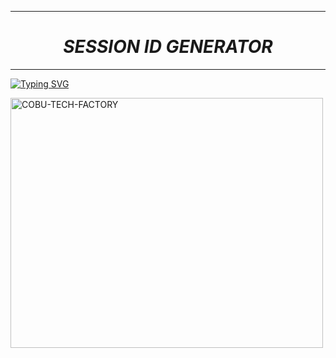 

****
# <h1 align="center"> *SESSION ID GENERATOR* 
<p align="center">  
  
***
  
<a href="https://git.io/typing-svg"><img src="https://readme-typing-svg.demolab.com?font=Black+Ops+One&size=50&pause=1000&color=2AAHBTUF&center=true&width=910&height=100&lines=WELCOME+TO+MY;SETION+ID+GENERATOR;FELL+FREE+WITH+COBU-TECH;HEADED+BY+ÇÆLVÏÑË+ØBÜ-TECH" alt="Typing SVG" />
  </p>
    <img alt="COBU-TECH-FACTORY" width="500" height="400" src="https://telegra.ph/file/fbf83036f0db0ba1e9b32.jpg">
